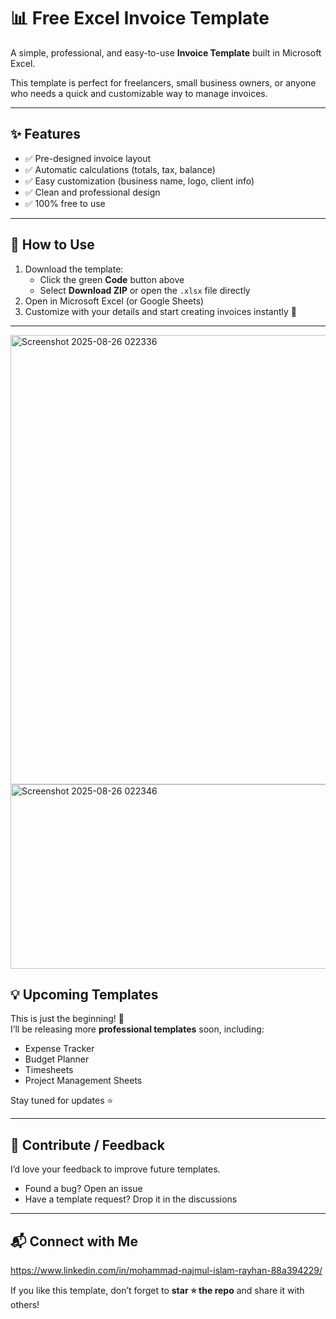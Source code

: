 # 📊 Free Excel Invoice Template  

A simple, professional, and easy-to-use **Invoice Template** built in Microsoft Excel.  

This template is perfect for freelancers, small business owners, or anyone who needs a quick and customizable way to manage invoices.  

---

## ✨ Features  

- ✅ Pre-designed invoice layout  
- ✅ Automatic calculations (totals, tax, balance)  
- ✅ Easy customization (business name, logo, client info)  
- ✅ Clean and professional design  
- ✅ 100% free to use  

---

## 📂 How to Use  
1. Download the template:  
   - Click the green **Code** button above  
   - Select **Download ZIP** or open the `.xlsx` file directly  
2. Open in Microsoft Excel (or Google Sheets)  
3. Customize with your details and start creating invoices instantly 🚀  

---

 


<img width="646" height="719" alt="Screenshot 2025-08-26 022336" src="https://github.com/user-attachments/assets/728da666-4c01-4ee8-ba95-e80796b87804" />
<img width="661" height="295" alt="Screenshot 2025-08-26 022346" src="https://github.com/user-attachments/assets/6068f17d-1d56-409a-a27f-ab1d668f8caf" />



## 💡 Upcoming Templates  
This is just the beginning! 🎉  
I’ll be releasing more **professional templates** soon, including:  
- Expense Tracker  
- Budget Planner  
- Timesheets  
- Project Management Sheets  

Stay tuned for updates ⭐  

---

## 🤝 Contribute / Feedback  
I’d love your feedback to improve future templates.  
- Found a bug? Open an issue  
- Have a template request? Drop it in the discussions  

---

## 📬 Connect with Me  

 https://www.linkedin.com/in/mohammad-najmul-islam-rayhan-88a394229/

If you like this template, don’t forget to **star ⭐ the repo** and share it with others!  

